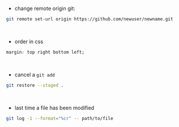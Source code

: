 - change remote origin git:

```bash
git remote set-url origin https://github.com/newuser/newname.git
```

<br>

- order in css

```css
margin: top right bottom left;
```

<br>

- cancel a `git add`

```bash
git restore --staged .
```

<br>

- last time a file has been modified

```bash
git log -1 --format="%cr" -- path/to/file
```

<br><br>
